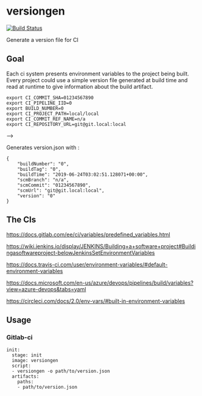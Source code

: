 # versiongen

[![Build Status](https://dev.azure.com/video-tools/versiongen/_apis/build/status/jrottenberg.versiongen?branchName=master)](https://dev.azure.com/video-tools/versiongen/_build/latest?definitionId=3&branchName=master)

Generate a version file for CI


## Goal

Each ci system presents environment variables to the project being built. Every project could use a simple version file generated at build time and read at runtime to give information about the build artifact.



```
export CI_COMMIT_SHA=01234567890
export CI_PIPELINE_IID=0
export BUILD_NUMBER=0
export CI_PROJECT_PATH=local/local
export CI_COMMIT_REF_NAME=n/a
export CI_REPOSITORY_URL=git@git.local:local
```

-->

Generates version.json with :

```
{
    "buildNumber": "0",
    "buildTag": "0",
    "buildTime": "2019-06-24T03:02:51.128071+00:00",
    "scmBranch": "n/a",
    "scmCommit": "01234567890",
    "scmUrl": "git@git.local:local",
    "version": "0"
}
```



## The CIs

https://docs.gitlab.com/ee/ci/variables/predefined_variables.html

https://wiki.jenkins.io/display/JENKINS/Building+a+software+project#Buildingasoftwareproject-belowJenkinsSetEnvironmentVariables

https://docs.travis-ci.com/user/environment-variables/#default-environment-variables

https://docs.microsoft.com/en-us/azure/devops/pipelines/build/variables?view=azure-devops&tabs=yaml

https://circleci.com/docs/2.0/env-vars/#built-in-environment-variables


## Usage

### Gitlab-ci

```
init:
  stage: init
  image: versiongen
  script:
  - versiongen -o path/to/version.json
  artifacts:
    paths:
    - path/to/version.json
```